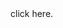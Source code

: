 <!DOCTYPE html>
<html>
  <head>
    <meta http-equiv="refresh" content="0; url=https://ignf.github.io/FLAIR/FLAIR-HUB/flairhub.html/>
    <title>Redirecting...</title>
  </head>
  <body>
    <p>If you are not redirected, <a href="https://ignf.github.io/FLAIR/FLAIR-HUB/flairhub.html">click here</a>.</p>
  </body>
</html>
